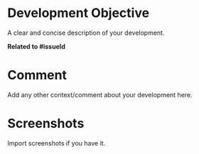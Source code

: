 # Development Objective
A clear and concise description of your development.

**Related to #issueId**

# Comment
Add any other context/comment about your development here.

# Screenshots
Import screenshots if you have it.
